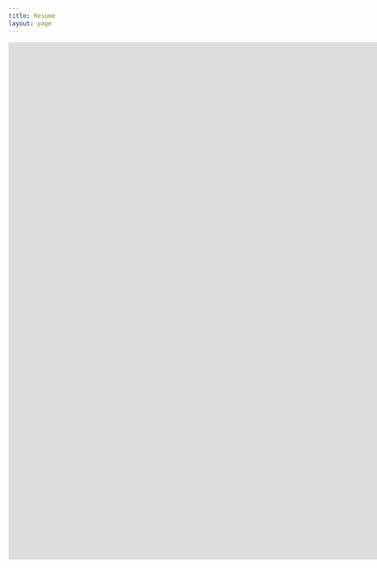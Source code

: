 ```yaml
---
title: Resume
layout: page
---
```


<iframe src="https://drive.google.com/open?id=0B-jwMnOVMaWVMVhlcUxFRTR3Rmc" width="2000px" height="1026px" frameborder="0" scrolling="no"></iframe>
